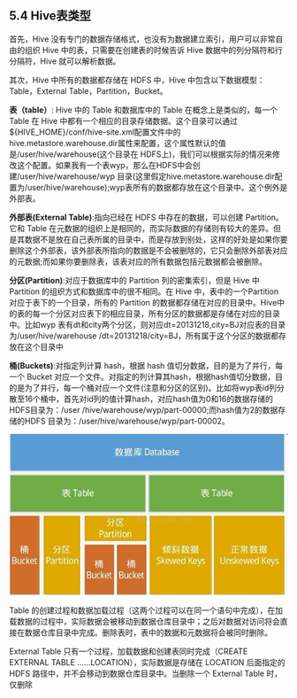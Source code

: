 ## 5.4 Hive表类型

首先，Hive 没有专门的数据存储格式，也没有为数据建立索引，用户可以非常自由的组织 Hive 中的表，只需要在创建表的时候告诉 Hive 数据中的列分隔符和行分隔符，Hive 就可以解析数据。

其次，Hive 中所有的数据都存储在 HDFS 中，Hive 中包含以下数据模型：Table，External Table，Partition，Bucket。

**表（table）**: Hive 中的 Table 和数据库中的 Table 在概念上是类似的，每一个 Table 在 Hive 中都有一个相应的目录存储数据。这个目录可以通过${HIVE\_HOME}/conf/hive-site.xml配置文件中的 hive.metastore.warehouse.dir属性来配置，这个属性默认的值是/user/hive/warehouse\(这个目录在 HDFS上\)，我们可以根据实际的情况来修改这个配置。如果我有一个表wyp，那么在HDFS中会创建/user/hive/warehouse/wyp 目录\(这里假定hive.metastore.warehouse.dir配置为/user/hive/warehouse\);wyp表所有的数据都存放在这个目录中。这个例外是外部表。

**外部表\(External Table\)**:指向已经在 HDFS 中存在的数据，可以创建 Partition。它和 Table 在元数据的组织上是相同的，而实际数据的存储则有较大的差异。但是其数据不是放在自己表所属的目录中，而是存放到别处，这样的好处是如果你要删除这个外部表，该外部表所指向的数据是不会被删除的，它只会删除外部表对应的元数据;而如果你要删除表，该表对应的所有数据包括元数据都会被删除。

**分区\(Partition\)**:对应于数据库中的 Partition 列的密集索引，但是 Hive 中 Partition 的组织方式和数据库中的很不相同。在 Hive 中，表中的一个Partition 对应于表下的一个目录，所有的 Partition 的数据都存储在对应的目录中。Hive中的表的每一个分区对应表下的相应目录，所有分区的数据都是存储在对应的目录中。比如wyp 表有dt和city两个分区，则对应dt=20131218,city=BJ对应表的目录为/user/hive/warehouse /dt=20131218/city=BJ，所有属于这个分区的数据都存放在这个目录中

**桶\(Buckets\)**:对指定列计算 hash，根据 hash 值切分数据，目的是为了并行，每一个 Bucket 对应一个文件。对指定的列计算其hash，根据hash值切分数据，目的是为了并行，每一个桶对应一个文件\(注意和分区的区别\)。比如将wyp表id列分散至16个桶中，首先对id列的值计算hash，对应hash值为0和16的数据存储的HDFS目录为：/user /hive/warehouse/wyp/part-00000;而hash值为2的数据存储的HDFS 目录为：/user/hive/warehouse/wyp/part-00002。



![](/assets/5.4_1.png)

Table 的创建过程和数据加载过程（这两个过程可以在同一个语句中完成），在加载数据的过程中，实际数据会被移动到数据仓库目录中；之后对数据对访问将会直接在数据仓库目录中完成。删除表时，表中的数据和元数据将会被同时删除。

External Table 只有一个过程，加载数据和创建表同时完成（CREATE EXTERNAL TABLE ……LOCATION），实际数据是存储在 LOCATION 后面指定的 HDFS 路径中，并不会移动到数据仓库目录中。当删除一个 External Table 时，仅删除

